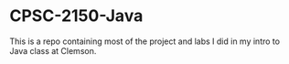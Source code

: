 ﻿# CPSC-2150-Java
 
 This is a repo containing most of the project and labs I did in my intro to Java class at Clemson. 
